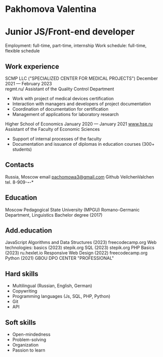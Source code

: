 # Pakhomova Valentina

# Junior JS/Front-end developer

Employment: full-time, part-time, internship
Work schedule: full-time, flexible schedule

## Work experience

SCMP LLC ("SPECIALIZED CENTER FOR MEDICAL PROJECTS") December 2021 — February 2023 		
regmt.ru/
  Assistant of the Quality Control Department

- Work with project of medical devices certification
- Interaction with managers and developers of project documentation
- Coordination of documentation for certification
- Management of applications for laboratory research

Higher School of Economics  January 2020 — January 2021	
www.hse.ru
  Assistant of the Faculty of Economic Sciences
- Support of internal processes of the faculty
- Documentation and issuance of diplomas in education courses (300+ students)


## Contacts
Russia, Moscow
email pachomowa3@gmail.com
Github VeilchenValchen
tel. 8-909-***-**-**

## Education
Moscow Pedagogical State University (MPGU)
Romano-Germanic Department, Linguistics
Bachelor degree (2017)

## Add.education
JavaScript Algorithms and Data Structures (2023)
freecodecamp.org
Web technologies: basics (2023)
stepik.org 
SQL (2023)
stepik.org
PHP Basics (2023)
ru.hexlet.io
Responsive Web Design (2022)
freecodecamp.org
Python (2021)
GBOU DPO CENTER "PROFESSIONAL"

## Hard skills
-	Multilingual (Russian, English, German)
-	Copywriting
-	Programming languages (Js, SQL, PHP, Python)
-	Git
-	API


## Soft skills
-	Open-mindedness
-	Problem-solving
-	Organization
-	Passion to learn


